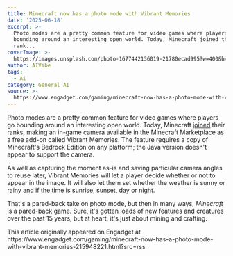 ```yaml
---
title: Minecraft now has a photo mode with Vibrant Memories
date: '2025-06-18'
excerpt: >-
  Photo modes are a pretty common feature for video games where players go
  bounding around an interesting open world. Today, Minecraft joined their
  rank...
coverImage: >-
  https://images.unsplash.com/photo-1677442136019-21780ecad995?w=400&h=200&fit=crop&auto=format
author: AIVibe
tags:
  - Ai
category: General AI
source: >-
  https://www.engadget.com/gaming/minecraft-now-has-a-photo-mode-with-vibrant-memories-215948221.html?src=rss
---
```

<p>Photo modes are a pretty common feature for video games where players go bounding around an interesting open world. Today, Minecraft <a data-i13n="cpos:1;pos:1" href="https://www.minecraft.net/en-us/article/vibrant-memories-add-on"><ins>joined</ins></a> their ranks, making an in-game camera available in the Minecraft Marketplace as a free add-on called Vibrant Memories. The feature requires a copy of Minecraft&#39;s Bedrock Edition on any platform; the Java version doesn&#39;t appear to support the camera.</p>
<p>As well as capturing the moment as-is and saving particular camera angles to reuse later, Vibrant Memories will let a player decide whether or not to appear in the image. It will also let them set whether the weather is sunny or rainy and if the time is sunrise, sunset, day or night.</p>
<span id="end-legacy-contents"></span><p>That&#39;s a pared-back take on photo mode, but then in many ways, <em>Minecraft</em> is a pared-back game. Sure, it&#39;s gotten loads of <a data-i13n="cpos:2;pos:1" href="https://www.minecraft.net/en-us/article/chase-the-skies-and-vibrant-visuals-playable-today"><ins>new</ins></a> features and creatures over the past 15 years, but at heart, it&#39;s just about mining and crafting.</p>This article originally appeared on Engadget at https://www.engadget.com/gaming/minecraft-now-has-a-photo-mode-with-vibrant-memories-215948221.html?src=rss
